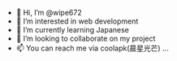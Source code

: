 - 👋 Hi, I’m @wipe672
- 👀 I’m interested in web development
- 🌱 I’m currently learning Japanese
- 💞️ I’m looking to collaborate on my project
- 📫 You can reach me via coolapk(晨星光芒) ...

<!---
wipe672/wipe672 is a ✨ special ✨ repository because its `README.md` (this file) appears on your GitHub profile.
You can click the Preview link to take a look at your changes.
--->
